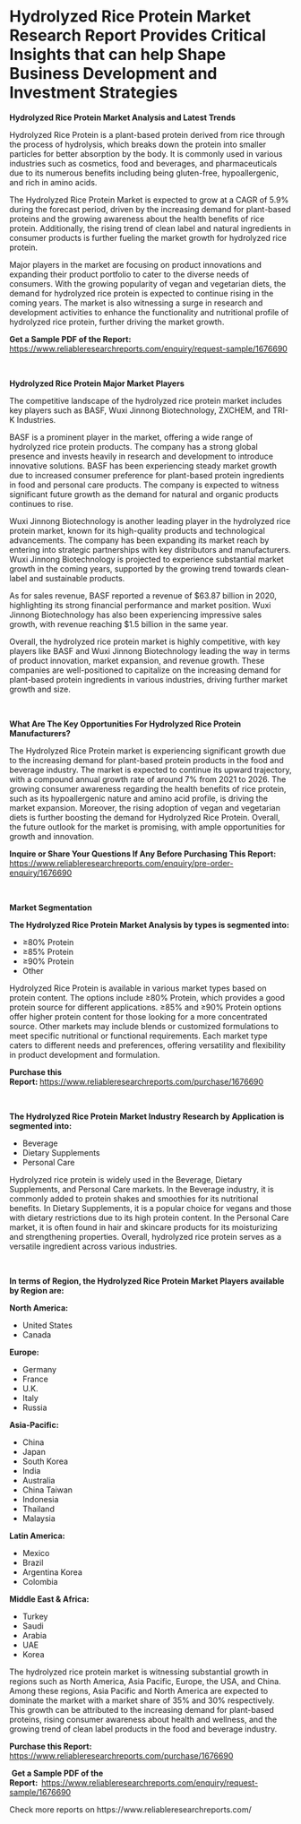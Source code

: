 <p><h1>Hydrolyzed Rice Protein Market Research Report Provides Critical Insights that can help Shape Business Development and Investment Strategies</h1></p><p><strong>Hydrolyzed Rice Protein Market Analysis and Latest Trends</strong></p>
<p><p>Hydrolyzed Rice Protein is a plant-based protein derived from rice through the process of hydrolysis, which breaks down the protein into smaller particles for better absorption by the body. It is commonly used in various industries such as cosmetics, food and beverages, and pharmaceuticals due to its numerous benefits including being gluten-free, hypoallergenic, and rich in amino acids.</p><p>The Hydrolyzed Rice Protein Market is expected to grow at a CAGR of 5.9% during the forecast period, driven by the increasing demand for plant-based proteins and the growing awareness about the health benefits of rice protein. Additionally, the rising trend of clean label and natural ingredients in consumer products is further fueling the market growth for hydrolyzed rice protein.</p><p>Major players in the market are focusing on product innovations and expanding their product portfolio to cater to the diverse needs of consumers. With the growing popularity of vegan and vegetarian diets, the demand for hydrolyzed rice protein is expected to continue rising in the coming years. The market is also witnessing a surge in research and development activities to enhance the functionality and nutritional profile of hydrolyzed rice protein, further driving the market growth.</p></p>
<p><strong>Get a Sample PDF of the Report:&nbsp;</strong> <a href="https://www.reliableresearchreports.com/enquiry/request-sample/1676690">https://www.reliableresearchreports.com/enquiry/request-sample/1676690</a></p>
<p>&nbsp;</p>
<p><strong>Hydrolyzed Rice Protein Major Market Players</strong></p>
<p><p>The competitive landscape of the hydrolyzed rice protein market includes key players such as BASF, Wuxi Jinnong Biotechnology, ZXCHEM, and TRI-K Industries. </p><p>BASF is a prominent player in the market, offering a wide range of hydrolyzed rice protein products. The company has a strong global presence and invests heavily in research and development to introduce innovative solutions. BASF has been experiencing steady market growth due to increased consumer preference for plant-based protein ingredients in food and personal care products. The company is expected to witness significant future growth as the demand for natural and organic products continues to rise.</p><p>Wuxi Jinnong Biotechnology is another leading player in the hydrolyzed rice protein market, known for its high-quality products and technological advancements. The company has been expanding its market reach by entering into strategic partnerships with key distributors and manufacturers. Wuxi Jinnong Biotechnology is projected to experience substantial market growth in the coming years, supported by the growing trend towards clean-label and sustainable products.</p><p>As for sales revenue, BASF reported a revenue of $63.87 billion in 2020, highlighting its strong financial performance and market position. Wuxi Jinnong Biotechnology has also been experiencing impressive sales growth, with revenue reaching $1.5 billion in the same year. </p><p>Overall, the hydrolyzed rice protein market is highly competitive, with key players like BASF and Wuxi Jinnong Biotechnology leading the way in terms of product innovation, market expansion, and revenue growth. These companies are well-positioned to capitalize on the increasing demand for plant-based protein ingredients in various industries, driving further market growth and size.</p></p>
<p>&nbsp;</p>
<p><strong>What Are The Key Opportunities For Hydrolyzed Rice Protein Manufacturers?</strong></p>
<p><p>The Hydrolyzed Rice Protein market is experiencing significant growth due to the increasing demand for plant-based protein products in the food and beverage industry. The market is expected to continue its upward trajectory, with a compound annual growth rate of around 7% from 2021 to 2026. The growing consumer awareness regarding the health benefits of rice protein, such as its hypoallergenic nature and amino acid profile, is driving the market expansion. Moreover, the rising adoption of vegan and vegetarian diets is further boosting the demand for Hydrolyzed Rice Protein. Overall, the future outlook for the market is promising, with ample opportunities for growth and innovation.</p></p>
<p><strong>Inquire or Share Your Questions If Any Before Purchasing This Report:</strong> <a href="https://www.reliableresearchreports.com/enquiry/pre-order-enquiry/1676690">https://www.reliableresearchreports.com/enquiry/pre-order-enquiry/1676690</a></p>
<p>&nbsp;</p>
<p><strong>Market Segmentation</strong></p>
<p><strong>The Hydrolyzed Rice Protein Market Analysis by types is segmented into:</strong></p>
<p><ul><li>≥80% Protein</li><li>≥85% Protein</li><li>≥90% Protein</li><li>Other</li></ul></p>
<p><p>Hydrolyzed Rice Protein is available in various market types based on protein content. The options include ≥80% Protein, which provides a good protein source for different applications. ≥85% and ≥90% Protein options offer higher protein content for those looking for a more concentrated source. Other markets may include blends or customized formulations to meet specific nutritional or functional requirements. Each market type caters to different needs and preferences, offering versatility and flexibility in product development and formulation.</p></p>
<p><strong>Purchase this Report:&nbsp;</strong><a href="https://www.reliableresearchreports.com/purchase/1676690">https://www.reliableresearchreports.com/purchase/1676690</a></p>
<p>&nbsp;</p>
<p><strong>The Hydrolyzed Rice Protein Market Industry Research by Application is segmented into:</strong></p>
<p><ul><li>Beverage</li><li>Dietary Supplements</li><li>Personal Care</li></ul></p>
<p><p>Hydrolyzed rice protein is widely used in the Beverage, Dietary Supplements, and Personal Care markets. In the Beverage industry, it is commonly added to protein shakes and smoothies for its nutritional benefits. In Dietary Supplements, it is a popular choice for vegans and those with dietary restrictions due to its high protein content. In the Personal Care market, it is often found in hair and skincare products for its moisturizing and strengthening properties. Overall, hydrolyzed rice protein serves as a versatile ingredient across various industries.</p></p>
<p>&nbsp;</p>
<p><strong>In terms of Region, the Hydrolyzed Rice Protein Market Players available by Region are:</strong></p>
<p>
    <p> <strong> North America: </strong>
        <ul>
            <li>United States</li>
            <li>Canada</li>
        </ul>
        </p> 
    <p> <strong> Europe: </strong>
        <ul>
            <li>Germany</li>
            <li>France</li>
            <li>U.K.</li>
            <li>Italy</li>
            <li>Russia</li>
        </ul>
        </p> 
    <p> <strong> Asia-Pacific: </strong>
        <ul>
            <li>China</li>
            <li>Japan</li>
            <li>South Korea</li>
            <li>India</li>
            <li>Australia</li>
            <li>China Taiwan</li>
            <li>Indonesia</li>
            <li>Thailand</li>
            <li>Malaysia</li>
        </ul>
        </p> 
    <p> <strong> Latin America: </strong>
        <ul>
            <li>Mexico</li>
            <li>Brazil</li>
            <li>Argentina Korea</li>
            <li>Colombia</li>
        </ul>
        </p> 
    <p> <strong> Middle East & Africa: </strong>
        <ul>
            <li>Turkey</li>
            <li>Saudi</li>
            <li>Arabia</li>
            <li>UAE</li>
            <li>Korea</li>
        </ul>
    </p>
    </p>
<p><p>The hydrolyzed rice protein market is witnessing substantial growth in regions such as North America, Asia Pacific, Europe, the USA, and China. Among these regions, Asia Pacific and North America are expected to dominate the market with a market share of 35% and 30% respectively. This growth can be attributed to the increasing demand for plant-based proteins, rising consumer awareness about health and wellness, and the growing trend of clean label products in the food and beverage industry.</p></p>
<p><strong>Purchase this Report: </strong><a href="https://www.reliableresearchreports.com/purchase/1676690">https://www.reliableresearchreports.com/purchase/1676690</a></p>
<p>&nbsp;<strong>Get a Sample PDF of the Report:&nbsp;&nbsp;</strong><a href="https://www.reliableresearchreports.com/enquiry/request-sample/1676690">https://www.reliableresearchreports.com/enquiry/request-sample/1676690</a></p>
<p><strong></strong></p>
<p>Check more reports on https://www.reliableresearchreports.com/</p>